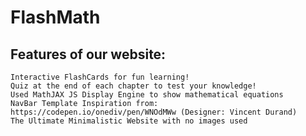 # FlashMath

## Features of our website:
    Interactive FlashCards for fun learning!
    Quiz at the end of each chapter to test your knowledge!
    Used MathJAX JS Display Engine to show mathematical equations
    NavBar Template Inspiration from: https://codepen.io/onediv/pen/WNOdMWw (Designer: Vincent Durand)
    The Ultimate Minimalistic Website with no images used
